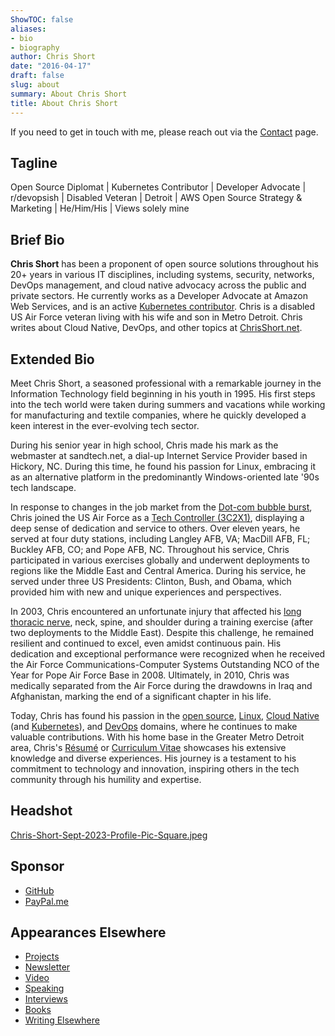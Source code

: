```yaml
---
ShowTOC: false
aliases:
- bio
- biography
author: Chris Short
date: "2016-04-17"
draft: false
slug: about
summary: About Chris Short
title: About Chris Short
---
```


If you need to get in touch with me, please reach out via the [Contact](/contact/) page.

## Tagline

Open Source Diplomat | Kubernetes Contributor | Developer Advocate | r/devopsish | Disabled Veteran | Detroit | AWS Open Source Strategy & Marketing | He/Him/His | Views solely mine

## Brief Bio

**Chris Short** has been a proponent of open source solutions throughout his 20+ years in various IT disciplines, including systems, security, networks, DevOps management, and cloud native advocacy across the public and private sectors. He currently works as a Developer Advocate at Amazon Web Services, and is an active [Kubernetes contributor](https://www.kubernetes.dev/). Chris is a disabled US Air Force veteran living with his wife and son in  Metro Detroit. Chris writes about Cloud Native, DevOps, and other topics at [ChrisShort.net](https://chrisshort.net).

## Extended Bio

Meet Chris Short, a seasoned professional with a remarkable journey in the Information Technology field beginning in his youth in 1995. His first steps into the tech world were taken during summers and vacations while working for manufacturing and textile companies, where he quickly developed a keen interest in the ever-evolving tech sector.

During his senior year in high school, Chris made his mark as the webmaster at sandtech.net, a dial-up Internet Service Provider based in Hickory, NC. During this time, he found his passion for Linux, embracing it as an alternative platform in the predominantly Windows-oriented late '90s tech landscape.

In response to changes in the job market from the [Dot-com bubble burst](https://en.wikipedia.org/wiki/Dot-com_bubble), Chris joined the US Air Force as a [Tech Controller (3C2X1)](https://chrisshort.net/3c2x1-tech-control/), displaying a deep sense of dedication and service to others. Over eleven years, he served at four duty stations, including Langley AFB, VA; MacDill AFB, FL; Buckley AFB, CO; and Pope AFB, NC. Throughout his service, Chris participated in various exercises globally and underwent deployments to regions like the Middle East and Central America. During his service, he served under three US Presidents: Clinton, Bush, and Obama, which provided him with new and unique experiences and perspectives.

In 2003, Chris encountered an unfortunate injury that affected his [long thoracic nerve](https://chrisshort.net/long-thoracic-nerve-palsy/), neck, spine, and shoulder during a training exercise (after two deployments to the Middle East). Despite this challenge, he remained resilient and continued to excel, even amidst continuous pain. His dedication and exceptional performance were recognized when he received the Air Force Communications-Computer Systems Outstanding NCO of the Year for Pope Air Force Base in 2008. Ultimately, in 2010, Chris was medically separated from the Air Force during the drawdowns in Iraq and Afghanistan, marking the end of a significant chapter in his life.

Today, Chris has found his passion in the [open source](https://chrisshort.net/tags/open-source/), [Linux](https://chrisshort.net/tags/linux/), [Cloud Native](https://chrisshort.net/tags/cloud-native/) (and [Kubernetes](https://chrisshort.net/tags/kubernetes)), and [DevOps](https://devopsish.com/what-is-devops/) domains, where he continues to make valuable contributions. With his home base in the Greater Metro Detroit area, Chris's [Résumé](https://bit.ly/cbshort-resume?ref=about) or [Curriculum Vitae](https://chrisshort.net/curriculum-vitae/?ref=about) showcases his extensive knowledge and diverse experiences. His journey is a testament to his commitment to technology and innovation, inspiring others in the tech community through his humility and expertise.

## Headshot

[Chris-Short-Sept-2023-Profile-Pic-Square.jpeg](https://shortcdn.com/chrisshort/about/Chris-Short-Sept-2023-Profile-Pic-Square.jpeg)

## Sponsor

* [GitHub](https://github.com/sponsors/chris-short)
* [PayPal.me](https://paypal.me/devopsish)

## Appearances Elsewhere

* [Projects](/projects/)
* [Newsletter](/newsletter/)
* [Video](/video/)
* [Speaking](/speaking/)
* [Interviews](/interviews/)
* [Books](/books/)
* [Writing Elsewhere](/writing-elsewhere/)


